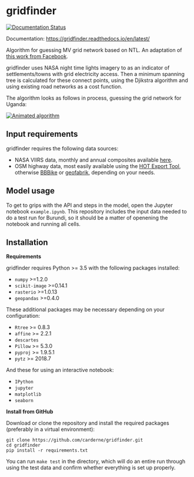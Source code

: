 # gridfinder
[![Documentation Status](https://readthedocs.org/projects/gridfinder/badge/?version=latest)](https://gridfinder.readthedocs.io/en/latest/?badge=latest)

Documentation: https://gridfinder.readthedocs.io/en/latest/

Algorithm for guessing MV grid network based on NTL. An adaptation of [this work from Facebook](https://github.com/facebookresearch/many-to-many-dijkstra).

gridfinder uses NASA night time lights imagery to as an indicator of settlements/towns with grid electricity access. Then a minimum spanning tree is calculated for these connect points, using the Djikstra algorithm and using existing road networks as a cost function.

The algorithm looks as follows in process, guessing the grid network for Uganda:

[![Animated algorithm](https://raw.githubusercontent.com/carderne/gridfinder/master/gridfinder-animated.gif)](#)

## Input requirements
gridfinder requires the following data sources:
- NASA VIIRS data, monthly and annual composites available [here](https://ngdc.noaa.gov/eog/viirs/download_dnb_composites.html).
- OSM highway data, most easily available using the [HOT Export Tool](https://export.hotosm.org/en/v3/), otherwise [BBBike](https://extract.bbbike.org/) or [geofabrik](https://download.geofabrik.de/), depending on your needs.

## Model usage

To get to grips with the API and steps in the model, open the Jupyter notebook `example.ipynb`. This repository  includes the input data needed to do a test run for Burundi, so it should be a matter of openening the notebook and running all cells.

## Installation

**Requirements**

gridfinder requires Python >= 3.5 with the following packages installed:
 - `numpy` >=1.2.0
 - `scikit-image` >=0.14.1
 - `rasterio` >=1.0.13
 - `geopandas` >=0.4.0

These additional packages may be necessary depending on your configuration:
 - `Rtree` >= 0.8.3
 - `affine` >= 2.2.1
 - `descartes`
 - `Pillow` >= 5.3.0
 - `pyproj` >= 1.9.5.1
 - `pytz` >= 2018.7

 And these for using an interactive notebook:
 - `IPython`
 - `jupyter`
 - `matplotlib`
 - `seaborn`

**Install from GitHub**

Download or clone the repository and install the required packages (preferably in a virtual environment):

```
git clone https://github.com/carderne/gridfinder.git
cd gridfinder
pip install -r requirements.txt
```
You can run ```make test``` in the directory, which will do an entire run through using the test data and confirm whether everything is set up properly.